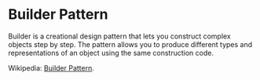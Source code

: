 # Builder Pattern

Builder is a creational design pattern that lets you construct complex objects step by step. The pattern allows you to produce different types and representations of an object using the same construction code.

Wikipedia: [Builder Pattern](https://en.wikipedia.org/wiki/Builder_pattern).
